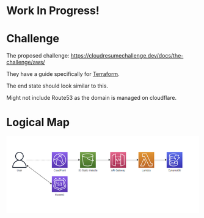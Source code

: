 # Work In Progress!

# Challenge

The proposed challenge:
https://cloudresumechallenge.dev/docs/the-challenge/aws/

They have a guide specifically for [Terraform](https://cloudresumechallenge.dev/docs/extensions/terraform-getting-started/).


The end state should look similar to this.

Might not include Route53 as the domain is managed on cloudflare.

# Logical Map
![](logical_map.png)